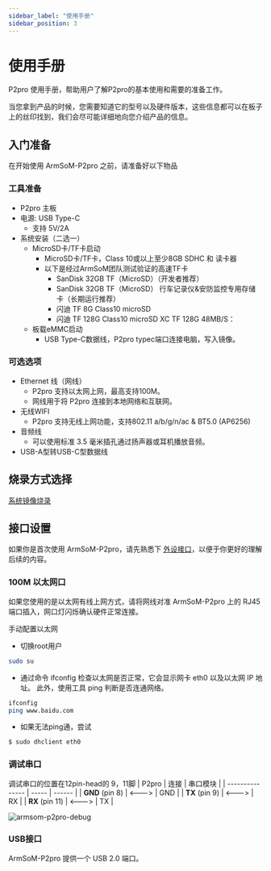 ```yaml
---
sidebar_label: "使用手册"
sidebar_position: 3
---
```


# 使用手册

P2pro 使用手册，帮助用户了解P2pro的基本使用和需要的准备工作。 

当您拿到产品的时候，您需要知道它的型号以及硬件版本，这些信息都可以在板子上的丝印找到，我们会尽可能详细地向您介绍产品的信息。

## 入门准备
在开始使用 ArmSoM-P2pro 之前，请准备好以下物品

### 工具准备
* P2pro 主板
* 电源: USB Type-C
  * 支持 5V/2A
* 系统安装（二选一）
  * MicroSD卡/TF卡启动
    * MicroSD卡/TF卡，Class 10或以上至少8GB SDHC 和 读卡器
    * 以下是经过ArmSoM团队测试验证的高速TF卡
      * SanDisk 32GB TF（MicroSD）（开发者推荐）
      * SanDisk 32GB TF（MicroSD） 行车记录仪&安防监控专用存储卡（长期运行推荐）
      * 闪迪 TF 8G Class10 microSD 
      * 闪迪 TF 128G Class10 microSD XC TF 128G 48MB/S：
  * 板载eMMC启动
    * USB Type-C数据线，P2pro typec端口连接电脑，写入镜像。

### 可选选项
* Ethernet 线（网线）
  * P2pro 支持以太网上网，最高支持100M。
  * 网线用于将 P2pro 连接到本地网络和互联网。
* 无线WIFI
  * P2pro 支持无线上网功能，支持802.11 a/b/g/n/ac & BT5.0 (AP6256)
* 音频线
   * 可以使用标准 3.5 毫米插孔通过扬声器或耳机播放音频。
* USB-A型转USB-C型数据线

## 烧录方式选择

[系统镜像烧录](../../general-tutorial/flash-img)


## 接口设置

如果你是首次使用 ArmSoM-P2pro，请先熟悉下 [外设接口](./introduction)，以便于你更好的理解后续的内容。

### 100M 以太网口

如果您使用的是以太网有线上网方式，请将网线对准 ArmSoM-P2pro 上的 RJ45 端口插入，网口灯闪烁确认硬件正常连接。

手动配置以太网
- 切换root用户

```bash
sudo su
```

- 通过命令 ifconfig 检查以太网是否正常，它会显示网卡 eth0 以及以太网 IP 地址。 此外，使用工具 ping 判断是否连通网络。

```bash
ifconfig
ping www.baidu.com
```

- 如果无法ping通，尝试

```bash
$ sudo dhclient eth0
```

### 调试串口
调试串口的位置在12pin-head的 9，11脚
| P2pro       | 连接  | 串口模块 |
| --------------- | ----- | ------ |
| **GND** (pin 8) | <---> | GND |
| **TX** (pin 9)  | <---> | RX |
| **RX** (pin 11) | <---> | TX |

![armsom-p2pro-debug](/img/link/p2pro/armsom-p2pro-debug.png)

### USB接口
ArmSoM-P2pro 提供一个 USB 2.0 端口。